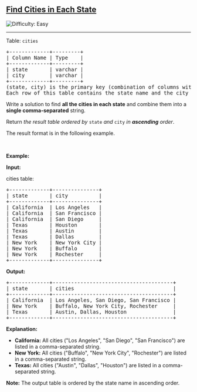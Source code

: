 <h2><a href="https://leetcode.com/problems/find-cities-in-each-state">Find Cities in Each State</a></h2> <img src='https://img.shields.io/badge/Difficulty-Easy-brightgreen' alt='Difficulty: Easy' /><hr><p>Table: <code>cities</code></p>

<pre>
+-------------+---------+
| Column Name | Type    | 
+-------------+---------+
| state       | varchar |
| city        | varchar |
+-------------+---------+
(state, city) is the primary key (combination of columns with unique values) for this table.
Each row of this table contains the state name and the city name within that state.
</pre>

<p>Write a solution to find <strong>all the cities in each state</strong> and combine them into a <strong>single comma-separated</strong> string.</p>

<p>Return <em>the result table ordered by</em> <code>state</code>&nbsp;<em>and</em> <code>city</code>&nbsp;<em>in <strong>ascending</strong> order</em>.</p>

<p>The result format is in the following example.</p>

<p>&nbsp;</p>
<p><strong class="example">Example:</strong></p>

<div class="example-block">
<p><strong>Input:</strong></p>

<p>cities table:</p>

<pre class="example-io">
+-------------+---------------+
| state       | city          |
+-------------+---------------+
| California  | Los Angeles   |
| California  | San Francisco |
| California  | San Diego     |
| Texas       | Houston       |
| Texas       | Austin        |
| Texas       | Dallas        |
| New York    | New York City |
| New York    | Buffalo       |
| New York    | Rochester     |
+-------------+---------------+
</pre>

<p><strong>Output:</strong></p>

<pre class="example-io">
+-------------+---------------------------------------+
| state       | cities                                |
+-------------+---------------------------------------+
| California  | Los Angeles, San Diego, San Francisco |
| New York    | Buffalo, New York City, Rochester     |
| Texas       | Austin, Dallas, Houston               |
+-------------+---------------------------------------+
</pre>

<p><strong>Explanation:</strong></p>

<ul>
	<li><strong>California:</strong> All cities (&quot;Los Angeles&quot;, &quot;San Diego&quot;, &quot;San Francisco&quot;) are listed in a comma-separated string.</li>
	<li><strong>New York:</strong> All cities (&quot;Buffalo&quot;, &quot;New York City&quot;, &quot;Rochester&quot;) are listed in a comma-separated string.</li>
	<li><strong>Texas:</strong> All cities (&quot;Austin&quot;, &quot;Dallas&quot;, &quot;Houston&quot;) are listed in a comma-separated string.</li>
</ul>

<p><strong>Note:</strong> The output table is ordered by the state name in ascending order.</p>
</div>
